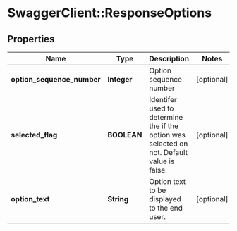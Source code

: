 # SwaggerClient::ResponseOptions

## Properties
Name | Type | Description | Notes
------------ | ------------- | ------------- | -------------
**option_sequence_number** | **Integer** | Option sequence number | [optional] 
**selected_flag** | **BOOLEAN** | Identifer used to determine the if the option was selected on not. Default value is false. | [optional] 
**option_text** | **String** | Option text to be displayed to the end user. | [optional] 

